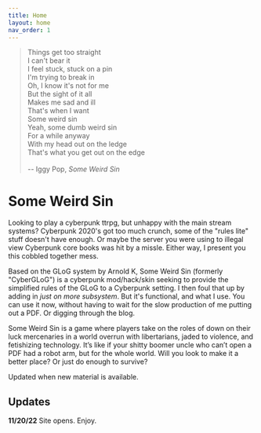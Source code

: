 ```yaml
---
title: Home
layout: home
nav_order: 1
---
```


  
>Things get too straight <br>
>I can't bear it <br>
>I feel stuck, stuck on a pin <br>
>I'm trying to break in <br>
>Oh, I know it's not for me <br>
>But the sight of it all <br>
>Makes me sad and ill <br>
>That's when I want <br>
>Some weird sin <br>
>Yeah, some dumb weird sin <br>
>For a while anyway <br>
>With my head out on the ledge <br>
>That's what you get out on the edge <br>
> <br>
-- Iggy Pop, _Some Weird Sin_ <br>


# Some Weird Sin 
  

Looking to play a cyberpunk ttrpg, but unhappy with the main stream systems? Cyberpunk 2020's got too much crunch, some of the "rules lite" stuff doesn't have enough. Or maybe the server you were using to illegal view Cyberpunk core books was hit by a missle. Either way, I present you this cobbled together mess. 

Based on the GLoG system by Arnold K, Some Weird Sin (formerly "CyberGLoG") is a cyberpunk mod/hack/skin seeking to provide the simplified rules of the GLoG to a Cyberpunk setting. I then foul that up by adding in _just on more subsystem_. But it's functional, and what I use. You can use it now, without having to wait for the slow production of me putting out a PDF. Or digging through the blog. 

Some Weird Sin is a game where players take on the roles of down on their luck mercenaries in a world overrun with libertarians, jaded to violence, and fetishizing technology. It’s like if your shitty boomer uncle who can’t open a PDF had a robot arm, but for the whole world. Will you look to make it a better place? Or just do enough to survive?


Updated when new material is available. 

## Updates
**11/20/22** Site opens. Enjoy. 
